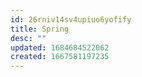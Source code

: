 ```yaml
---
id: 26rniv14sv4upiuo6yofify
title: Spring
desc: ""
updated: 1684684522062
created: 1667581197235
---
```

